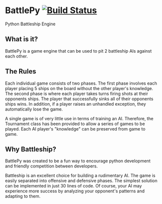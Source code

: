 # BattlePy [![Build Status](https://travis-ci.org/kyokley/BattlePy.svg?branch=master)](https://travis-ci.org/kyokley/BattlePy)
Python Battleship Engine

## What is it?
BattlePy is a game engine that can be used to pit 2 battleship AIs against each other.

## The Rules
Each individual game consists of two phases. The first phase involves each player placing 5 ships on the board without the other player's knowledge. The second phase is where each player takes turns firing shots at their opponents ships. The player that successfully sinks all of their opponents ships wins. In addition, if a player raises an unhandled exception, they automatically lose the game.

A single game is of very little use in terms of training an AI. Therefore, the Tournament class has been provided to allow a series of games to be played. Each AI player's "knowledge" can be preserved from game to game.

## Why Battleship?
BattlePy was created to be a fun way to encourage python development and friendly competition between developers.

Battleship is an excellent choice for building a rudimentary AI. The game is easily separated into offensive and defensive phases. The simplest solution can be implemented in just 30 lines of code. Of course, your AI may experience more success by analyzing your opponent's patterns and adapting to them.
